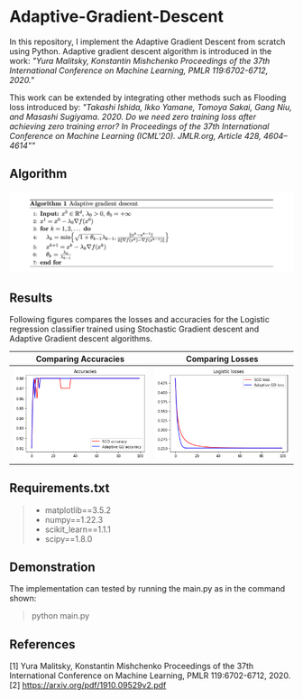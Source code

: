 # Adaptive-Gradient-Descent
In this repository, I implement the Adaptive Gradient Descent from scratch using Python. 
Adaptive gradient descent algorithm is introduced in the work: *"Yura Malitsky, Konstantin Mishchenko Proceedings of the 37th International Conference on Machine Learning, PMLR 119:6702-6712, 2020."*

This work can be extended by integrating other methods such as Flooding loss introduced by: *"Takashi Ishida, Ikko Yamane, Tomoya Sakai, Gang Niu, and Masashi Sugiyama. 2020. Do we need zero training loss after achieving zero training error? In Proceedings of the 37th International Conference on Machine Learning (ICML'20). JMLR.org, Article 428, 4604–4614""*

## Algorithm
![algo](https://github.com/anubhav2901/Adaptive-Gradient-Descent/blob/main/figures/AdaptiveGD.png)

## Results
Following figures compares the losses and accuracies for the Logistic regression classifier trained using Stochastic Gradient descent and Adaptive Gradient descent algorithms.

Comparing Accuracies             |  Comparing Losses
:-------------------------:|:-------------------------:
![](https://github.com/anubhav2901/Adaptive-Gradient-Descent/blob/main/figures/accuracies.png)  |  ![](https://github.com/anubhav2901/Adaptive-Gradient-Descent/blob/main/figures/Losses.png)


## Requirements.txt

> - matplotlib==3.5.2
> - numpy==1.22.3
> - scikit_learn==1.1.1
> - scipy==1.8.0

## Demonstration
The implementation can tested by running the main.py as in the command shown:

> python main.py

## References

[1] Yura Malitsky, Konstantin Mishchenko Proceedings of the 37th International Conference on Machine Learning, PMLR 119:6702-6712, 2020.
[2] https://arxiv.org/pdf/1910.09529v2.pdf
